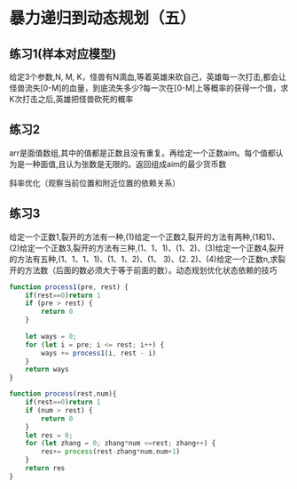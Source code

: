 # 暴力递归到动态规划（五）

## 练习1(样本对应模型)
给定3个参数,N, M, K，怪兽有N滴血,等着英雄来砍自己，英雄每一次打击,都会让怪兽流失[0-M]的血量，到底流失多少?每一次在[0-M]上等概率的获得一个值，求K次打击之后,英雄把怪兽砍死的概率

## 练习2
arr是面值数组,其中的值都是正数且没有重复。再给定一个正数aim。每个值都认为是一种面值,且认为张数是无限的。返回组成aim的最少货币数

斜率优化（观察当前位置和附近位置的依赖关系）

## 练习3
给定一个正数1,裂开的方法有一种,(1)给定一个正数2,裂开的方法有两种,(1和1)、(2)给定一个正数3,裂开的方法有三种,(1、1、1)、(1、2)、(3)给定一个正数4,裂开的方法有五种,(1、1、1、1)、(1、1、2)、(1、 3)、(2. 2)、(4)给定一个正数n,求裂开的方法数（后面的数必须大于等于前面的数）。动态规划优化状态依赖的技巧

```js
function process1(pre, rest) {
    if(rest==0)return 1
    if (pre > rest) {
        return 0
    }
   
    let ways = 0;
    for (let i = pre; i <= rest; i++) {
        ways += process1(i, rest - i)
    }
    return ways
}
```

```js
function process(rest,num){
    if(rest==0)return 1
    if (num > rest) {
        return 0
    }
    let res = 0;          
    for (let zhang = 0; zhang*num <=rest; zhang++) {
        res+= process(rest-zhang*num,num+1)
    }
    return res
}
```